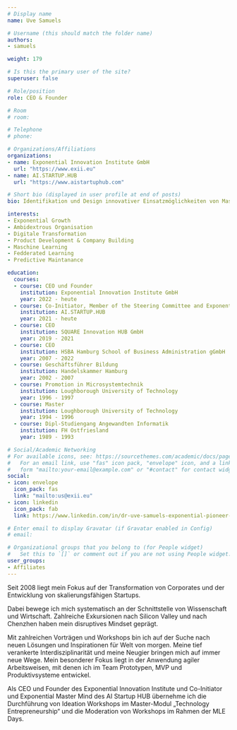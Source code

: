 ```yaml
---
# Display name
name: Uve Samuels

# Username (this should match the folder name)
authors:
- samuels

weight: 179

# Is this the primary user of the site?
superuser: false

# Role/position
role: CEO & Founder

# Room
# room:

# Telephone
# phone:

# Organizations/Affiliations
organizations:
- name: Exponential Innovation Institute GmbH
  url: "https://www.exii.eu"
- name: AI.STARTUP.HUB
  url: "https://www.aistartuphub.com"

# Short bio (displayed in user profile at end of posts)
bio: Identifikation und Design innovativer Einsatzmöglichkeiten von Maschine Learning in Industrie und Dienstleistung & Digitale Transformation & Exponential Growth

interests:
- Exponential Growth
- Ambidextrous Organisation
- Digitale Transformation
- Product Development & Company Building
- Maschine Learning
- Fedderated Learning
- Predictive Maintanance

education:
  courses:
  - course: CEO und Founder
    institution: Exponential Innovation Institute GmbH
    year: 2022 - heute
  - course: Co-Initiator, Member of the Steering Committee and Exponential Master Mind
    institution: AI.STARTUP.HUB
    year: 2021 - heute
  - course: CEO
    institution: SQUARE Innovation HUB GmbH
    year: 2019 - 2021
  - course: CEO
    institution: HSBA Hamburg School of Business Administration gGmbH
    year: 2007 - 2022
  - course: Geschäftsführer Bildung
    institution: Handelskammer Hamburg
    year: 2002 - 2007
  - course: Promotion in Microsystemtechnik
    institution: Loughborough University of Technology
    year: 1996 - 1997
  - course: Master
    institution: Loughborough University of Technology
    year: 1994 - 1996
  - course: Dipl-Studiengang Angewandten Informatik
    institution: FH Ostfriesland
    year: 1989 - 1993

# Social/Academic Networking
# For available icons, see: https://sourcethemes.com/academic/docs/page-builder/#icons
#   For an email link, use "fas" icon pack, "envelope" icon, and a link in the
#   form "mailto:your-email@example.com" or "#contact" for contact widget.
social:
- icon: envelope
  icon_pack: fas
  link: "mailto:us@exii.eu"
- icon: linkedin
  icon_pack: fab
  link: https://www.linkedin.com/in/dr-uve-samuels-exponential-pioneer-9a6b12114

# Enter email to display Gravatar (if Gravatar enabled in Config)
# email:

# Organizational groups that you belong to (for People widget)
#   Set this to `[]` or comment out if you are not using People widget.
user_groups:
- Affiliates
---
```


Seit 2008 liegt mein Fokus auf der Transformation von Corporates und der Entwicklung von skalierungsfähigen Startups.

Dabei bewege ich mich systematisch an der Schnittstelle von Wissenschaft und Wirtschaft. Zahlreiche Exkursionen nach Silicon Valley und nach Chenzhen haben mein disruptives Mindset geprägt.

Mit zahlreichen Vorträgen und Workshops bin ich auf der Suche nach neuen Lösungen und Inspirationen für Welt von morgen. Meine tief verankerte Interdisziplinarität und meine Neugier bringen mich auf immer neue Wege. Mein besonderer Fokus liegt in der Anwendung agiler Arbeitsweisen, mit denen ich im Team Prototypen, MVP und Produktivsysteme entwickel.

Als CEO und Founder des Exponential Innovation Institute und Co-Initiator und Exponential Master Mind des AI Startup HUB übernehme ich die Durchführung von Ideation Workshops im Master-Modul „Technology Entrepreneurship“ und die Moderation von Workshops im Rahmen der MLE Days.
